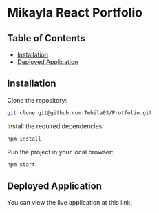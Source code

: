 # Mikayla React Portfolio

## Table of Contents

- [Installation](#installation)
- [Deployed Application](#deployed-application)


## Installation

Clone the repository:

```sh
git clone git@github.com:Tehila03/Protfolio.git
```

Install the required dependencies:

```sh
npm install
```

Run the project in your local browser:

```sh
npm start
```

## Deployed Application

You can view the live application at this link: 
